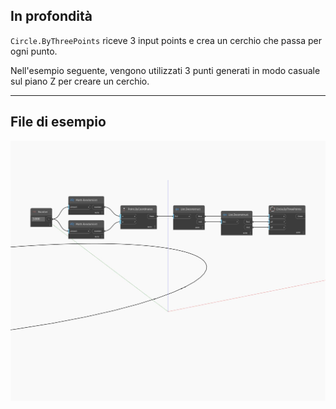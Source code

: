 ## In profondità
`Circle.ByThreePoints` riceve 3 input points e crea un cerchio che passa per ogni punto.

Nell'esempio seguente, vengono utilizzati 3 punti generati in modo casuale sul piano Z per creare un cerchio.

___
## File di esempio

![ByThreePoints](./Autodesk.DesignScript.Geometry.Circle.ByThreePoints_img.jpg)

